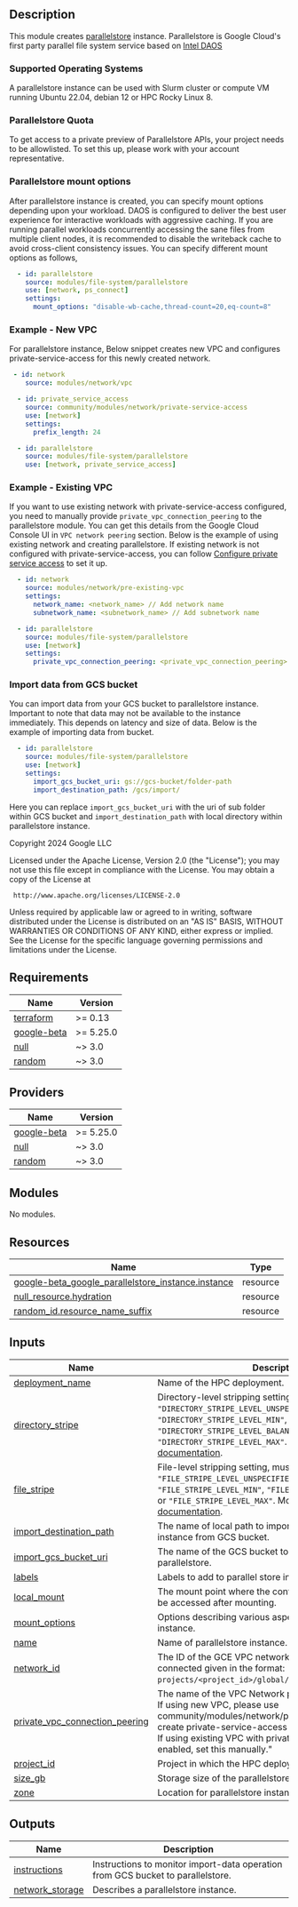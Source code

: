 ## Description

This module creates [parallelstore](https://cloud.google.com/parallelstore)
instance. Parallelstore is Google Cloud's first party parallel file system
service based on [Intel DAOS](https://docs.daos.io/v2.2/)

### Supported Operating Systems

A parallelstore instance can be used with Slurm cluster or compute
VM running Ubuntu 22.04, debian 12 or HPC Rocky Linux 8.

### Parallelstore Quota

To get access to a private preview of Parallelstore APIs, your project needs to
be allowlisted. To set this up, please work with your account representative.

### Parallelstore mount options

After parallelstore instance is created, you can specify mount options depending
upon your workload. DAOS is configured to deliver the best user experience for
interactive workloads with aggressive caching. If you are running parallel
workloads concurrently accessing the sane files from multiple client nodes, it
is recommended to disable the writeback cache to avoid cross-client consistency
issues. You can specify different mount options as follows,

```yaml
  - id: parallelstore
    source: modules/file-system/parallelstore
    use: [network, ps_connect]
    settings:
      mount_options: "disable-wb-cache,thread-count=20,eq-count=8"
```

### Example - New VPC

For parallelstore instance, Below snippet creates new VPC and configures private-service-access
for this newly created network.

```yaml
 - id: network
    source: modules/network/vpc

  - id: private_service_access
    source: community/modules/network/private-service-access
    use: [network]
    settings:
      prefix_length: 24

  - id: parallelstore
    source: modules/file-system/parallelstore
    use: [network, private_service_access]
```

### Example - Existing VPC

If you want to use existing network with private-service-access configured, you need
to manually provide `private_vpc_connection_peering` to the parallelstore module.
You can get this details from the Google Cloud Console UI in `VPC network peering`
section. Below is the example of using existing network and creating parallelstore.
If existing network is not configured with private-service-access, you can follow
[Configure private service access](https://cloud.google.com/vpc/docs/configure-private-services-access)
to set it up.

```yaml
  - id: network
    source: modules/network/pre-existing-vpc
    settings:
      network_name: <network_name> // Add network name
      subnetwork_name: <subnetwork_name> // Add subnetwork name

  - id: parallelstore
    source: modules/file-system/parallelstore
    use: [network]
    settings:
      private_vpc_connection_peering: <private_vpc_connection_peering> # will look like "servicenetworking.googleapis.com"
```

### Import data from GCS bucket

You can import data from your GCS bucket to parallelstore instance. Important to
note that data may not be available to the instance immediately. This depends on
latency and size of data. Below is the example of importing data from  bucket.

```yaml
  - id: parallelstore
    source: modules/file-system/parallelstore
    use: [network]
    settings:
      import_gcs_bucket_uri: gs://gcs-bucket/folder-path
      import_destination_path: /gcs/import/
```

Here you can replace `import_gcs_bucket_uri` with the uri of sub folder within GCS
bucket and `import_destination_path` with local directory within parallelstore
instance.

<!-- BEGINNING OF PRE-COMMIT-TERRAFORM DOCS HOOK -->
Copyright 2024 Google LLC

Licensed under the Apache License, Version 2.0 (the "License");
you may not use this file except in compliance with the License.
You may obtain a copy of the License at

     http://www.apache.org/licenses/LICENSE-2.0

Unless required by applicable law or agreed to in writing, software
distributed under the License is distributed on an "AS IS" BASIS,
WITHOUT WARRANTIES OR CONDITIONS OF ANY KIND, either express or implied.
See the License for the specific language governing permissions and
limitations under the License.

## Requirements

| Name | Version |
|------|---------|
| <a name="requirement_terraform"></a> [terraform](#requirement\_terraform) | >= 0.13 |
| <a name="requirement_google-beta"></a> [google-beta](#requirement\_google-beta) | >= 5.25.0 |
| <a name="requirement_null"></a> [null](#requirement\_null) | ~> 3.0 |
| <a name="requirement_random"></a> [random](#requirement\_random) | ~> 3.0 |

## Providers

| Name | Version |
|------|---------|
| <a name="provider_google-beta"></a> [google-beta](#provider\_google-beta) | >= 5.25.0 |
| <a name="provider_null"></a> [null](#provider\_null) | ~> 3.0 |
| <a name="provider_random"></a> [random](#provider\_random) | ~> 3.0 |

## Modules

No modules.

## Resources

| Name | Type |
|------|------|
| [google-beta_google_parallelstore_instance.instance](https://registry.terraform.io/providers/hashicorp/google-beta/latest/docs/resources/google_parallelstore_instance) | resource |
| [null_resource.hydration](https://registry.terraform.io/providers/hashicorp/null/latest/docs/resources/resource) | resource |
| [random_id.resource_name_suffix](https://registry.terraform.io/providers/hashicorp/random/latest/docs/resources/id) | resource |

## Inputs

| Name | Description | Type | Default | Required |
|------|-------------|------|---------|:--------:|
| <a name="input_deployment_name"></a> [deployment\_name](#input\_deployment\_name) | Name of the HPC deployment. | `string` | n/a | yes |
| <a name="input_directory_stripe"></a> [directory\_stripe](#input\_directory\_stripe) | Directory-level stripping setting, must be `"DIRECTORY_STRIPE_LEVEL_UNSPECIFIED"`, `"DIRECTORY_STRIPE_LEVEL_MIN"`, `"DIRECTORY_STRIPE_LEVEL_BALANCED"` or `"DIRECTORY_STRIPE_LEVEL_MAX"`. More details in the [documentation](https://cloud.google.com/parallelstore/docs/performance#directory_striping_setting).  | `string` | `"DIRECTORY_STRIPE_LEVEL_UNSPECIFIED"` | no |
| <a name="input_file_stripe"></a> [file\_stripe](#input\_file\_stripe) | File-level stripping setting, must be `"FILE_STRIPE_LEVEL_UNSPECIFIED"`, `"FILE_STRIPE_LEVEL_MIN"`, `"FILE_STRIPE_LEVEL_BALANCED"` or `"FILE_STRIPE_LEVEL_MAX"`. More details in the [documentation](https://cloud.google.com/parallelstore/docs/performance#file_striping_setting). | `string` | `"FILE_STRIPE_LEVEL_UNSPECIFIED"` | no |
| <a name="input_import_destination_path"></a> [import\_destination\_path](#input\_import\_destination\_path) | The name of local path to import data on parallelstore instance from GCS bucket. | `string` | `null` | no |
| <a name="input_import_gcs_bucket_uri"></a> [import\_gcs\_bucket\_uri](#input\_import\_gcs\_bucket\_uri) | The name of the GCS bucket to import data from to parallelstore. | `string` | `null` | no |
| <a name="input_labels"></a> [labels](#input\_labels) | Labels to add to parallel store instance. | `map(string)` | `{}` | no |
| <a name="input_local_mount"></a> [local\_mount](#input\_local\_mount) | The mount point where the contents of the device may be accessed after mounting. | `string` | `"/parallelstore"` | no |
| <a name="input_mount_options"></a> [mount\_options](#input\_mount\_options) | Options describing various aspects of the parallelstore instance. | `string` | `"disable-wb-cache,thread-count=16,eq-count=8"` | no |
| <a name="input_name"></a> [name](#input\_name) | Name of parallelstore instance. | `string` | `null` | no |
| <a name="input_network_id"></a> [network\_id](#input\_network\_id) | The ID of the GCE VPC network to which the instance is connected given in the format:<br/>`projects/<project_id>/global/networks/<network_name>`" | `string` | n/a | yes |
| <a name="input_private_vpc_connection_peering"></a> [private\_vpc\_connection\_peering](#input\_private\_vpc\_connection\_peering) | The name of the VPC Network peering connection.<br/>If using new VPC, please use community/modules/network/private-service-access to create private-service-access and<br/>If using existing VPC with private-service-access enabled, set this manually." | `string` | n/a | yes |
| <a name="input_project_id"></a> [project\_id](#input\_project\_id) | Project in which the HPC deployment will be created. | `string` | n/a | yes |
| <a name="input_size_gb"></a> [size\_gb](#input\_size\_gb) | Storage size of the parallelstore instance in GB. | `number` | `12000` | no |
| <a name="input_zone"></a> [zone](#input\_zone) | Location for parallelstore instance. | `string` | n/a | yes |

## Outputs

| Name | Description |
|------|-------------|
| <a name="output_instructions"></a> [instructions](#output\_instructions) | Instructions to monitor import-data operation from GCS bucket to parallelstore. |
| <a name="output_network_storage"></a> [network\_storage](#output\_network\_storage) | Describes a parallelstore instance. |
<!-- END OF PRE-COMMIT-TERRAFORM DOCS HOOK -->
